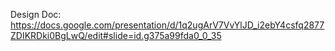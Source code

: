 Design Doc: https://docs.google.com/presentation/d/1q2ugArV7VvYlJD_i2ebY4csfq2877ZDIKRDki0BgLwQ/edit#slide=id.g375a99fda0_0_35
